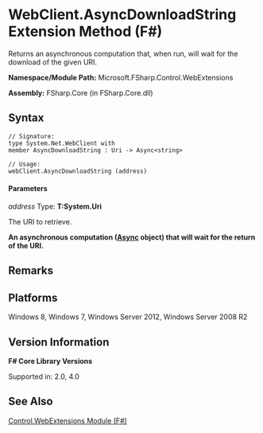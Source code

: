 # WebClient.AsyncDownloadString Extension Method (F#)

Returns an asynchronous computation that, when run, will wait for the download of the given URI.

**Namespace/Module Path:** Microsoft.FSharp.Control.WebExtensions

**Assembly:** FSharp.Core (in FSharp.Core.dll)


## Syntax

```
// Signature:
type System.Net.WebClient with
member AsyncDownloadString : Uri -> Async<string>

// Usage:
webClient.AsyncDownloadString (address)
```

#### Parameters
*address*
Type: **T:System.Uri**


The URI to retrieve.



**An asynchronous computation ([Async](http://msdn.microsoft.com/en-us/library/03eb4d12-a01a-4565-a077-5e83f17cf6f7) object) that will wait for the return of the URI.**
## Remarks

## Platforms
Windows 8, Windows 7, Windows Server 2012, Windows Server 2008 R2


## Version Information
**F# Core Library Versions**

Supported in: 2.0, 4.0




## See Also
[Control.WebExtensions Module &#40;F&#35;&#41;](Control.WebExtensions+Module+%28FSharp%29.md)

